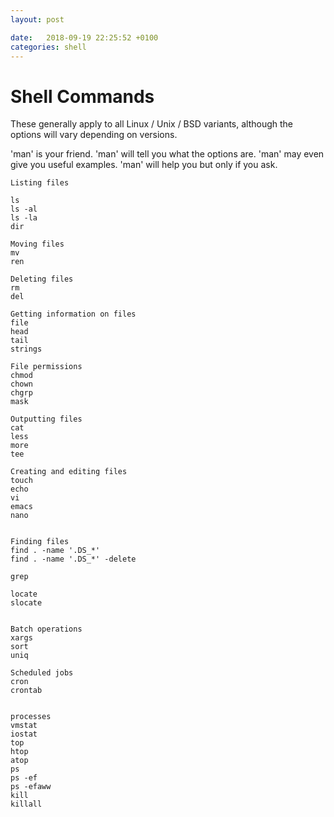 ```yaml
---
layout: post

date:   2018-09-19 22:25:52 +0100
categories: shell
---
```

Shell Commands
==============

These generally apply to all Linux / Unix / BSD variants, although the
options will vary depending on versions.

'man' is your friend. 'man' will tell you what the options are. 'man'
may even give you useful examples. 'man' will help you but only if you
ask.

    Listing files

    ls
    ls -al
    ls -la
    dir

    Moving files
    mv
    ren

    Deleting files
    rm
    del

    Getting information on files
    file
    head
    tail
    strings

    File permissions
    chmod
    chown
    chgrp
    mask

    Outputting files
    cat
    less
    more
    tee

    Creating and editing files
    touch
    echo
    vi
    emacs
    nano


    Finding files
    find . -name '.DS_*' 
    find . -name '.DS_*' -delete

    grep

    locate
    slocate


    Batch operations 
    xargs
    sort
    uniq

    Scheduled jobs
    cron
    crontab


    processes
    vmstat
    iostat
    top
    htop
    atop
    ps
    ps -ef
    ps -efaww
    kill
    killall
